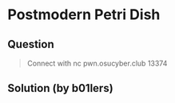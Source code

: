 # Postmodern Petri Dish

## Question

> Connect with nc pwn.osucyber.club 13374

## Solution (by b01lers)
